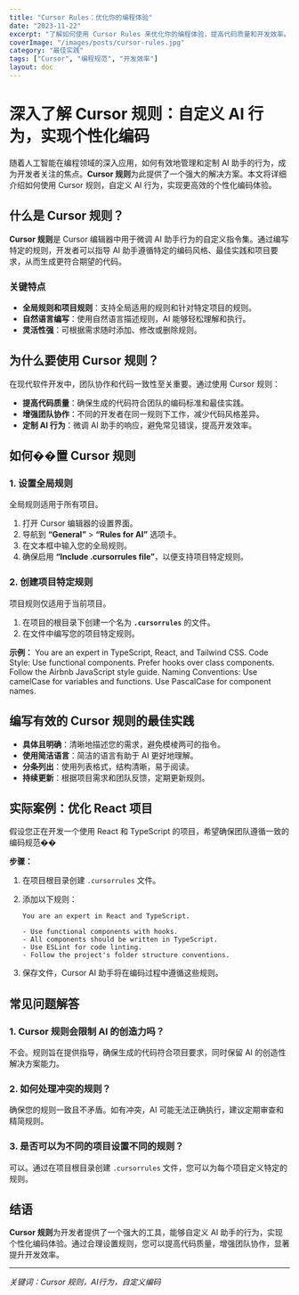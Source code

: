 ```yaml
---
title: "Cursor Rules：优化你的编程体验"
date: "2023-11-22"
excerpt: "了解如何使用 Cursor Rules 来优化你的编程体验，提高代码质量和开发效率。"
coverImage: "/images/posts/cursor-rules.jpg"
category: "最佳实践"
tags: ["Cursor", "编程规范", "开发效率"]
layout: doc
---
```


# 深入了解 Cursor 规则：自定义 AI 行为，实现个性化编码

随着人工智能在编程领域的深入应用，如何有效地管理和定制 AI 助手的行为，成为开发者关注的焦点。**Cursor 规则**为此提供了一个强大的解决方案。本文将详细介绍如何使用 Cursor 规则，自定义 AI 行为，实现更高效的个性化编码体验。

## 什么是 Cursor 规则？

**Cursor 规则**是 Cursor 编辑器中用于微调 AI 助手行为的自定义指令集。通过编写特定的规则，开发者可以指导 AI 助手遵循特定的编码风格、最佳实践和项目要求，从而生成更符合期望的代码。

### 关键特点

- **全局规则和项目规则**：支持全局适用的规则和针对特定项目的规则。
- **自然语言编写**：使用自然语言描述规则，AI 能够轻松理解和执行。
- **灵活性强**：可根据需求随时添加、修改或删除规则。

## 为什么要使用 Cursor 规则？

在现代软件开发中，团队协作和代码一致性至关重要。通过使用 Cursor 规则：

- **提高代码质量**：确保生成的代码符合团队的编码标准和最佳实践。
- **增强团队协作**：不同的开发者在同一规则下工作，减少代码风格差异。
- **定制 AI 行为**：微调 AI 助手的响应，避免常见错误，提高开发效率。

## 如何��置 Cursor 规则

### 1. 设置全局规则

全局规则适用于所有项目。

1. 打开 Cursor 编辑器的设置界面。
2. 导航到 **“General”** > **“Rules for AI”** 选项卡。
3. 在文本框中输入您的全局规则。
4. 确保启用 **“Include .cursorrules file”**，以便支持项目特定规则。

### 2. 创建项目特定规则

项目规则仅适用于当前项目。

1. 在项目的根目录下创建一个名为 **`.cursorrules`** 的文件。
2. 在文件中编写您的项目特定规则。

**示例：**
You are an expert in TypeScript, React, and Tailwind CSS.
Code Style:
Use functional components.
Prefer hooks over class components.
Follow the Airbnb JavaScript style guide.
Naming Conventions:
Use camelCase for variables and functions.
Use PascalCase for component names.


## 编写有效的 Cursor 规则的最佳实践

- **具体且明确**：清晰地描述您的需求，避免模棱两可的指令。
- **使用简洁语言**：简洁的语言有助于 AI 更好地理解。
- **分条列出**：使用列表格式，结构清晰，易于阅读。
- **持续更新**：根据项目需求和团队反馈，定期更新规则。

## 实际案例：优化 React 项目

假设您正在开发一个使用 React 和 TypeScript 的项目，希望确保团队遵循一致的编码规范��

**步骤：**

1. 在项目根目录创建 `.cursorrules` 文件。
2. 添加以下规则：

   ```
   You are an expert in React and TypeScript.

   - Use functional components with hooks.
   - All components should be written in TypeScript.
   - Use ESLint for code linting.
   - Follow the project's folder structure conventions.
   ```

3. 保存文件，Cursor AI 助手将在编码过程中遵循这些规则。

## 常见问题解答

### 1. Cursor 规则会限制 AI 的创造力吗？

不会。规则旨在提供指导，确保生成的代码符合项目要求，同时保留 AI 的创造性解决方案能力。

### 2. 如何处理冲突的规则？

确保您的规则一致且不矛盾。如有冲突，AI 可能无法正确执行，建议定期审查和精简规则。

### 3. 是否可以为不同的项目设置不同的规则？

可以。通过在项目根目录创建 `.cursorrules` 文件，您可以为每个项目定义特定的规则。

## 结语

**Cursor 规则**为开发者提供了一个强大的工具，能够自定义 AI 助手的行为，实现个性化编码体验。通过合理设置规则，您可以提高代码质量，增强团队协作，显著提升开发效率。

---

*关键词：Cursor 规则，AI行为，自定义编码*